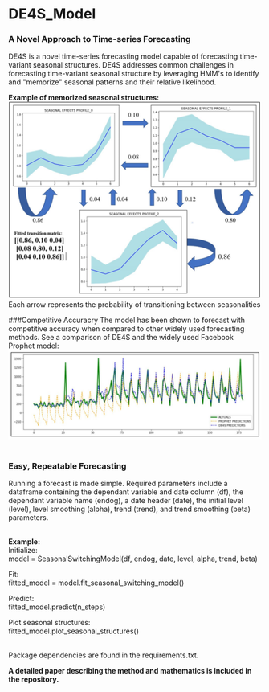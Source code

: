 # DE4S_Model <br>
### A Novel Approach to Time-series Forecasting
DE4S is a novel time-series forecasting model capable of forecasting
time-variant seasonal structures. DE4S addresses common challenges in
forecasting time-variant seasonal structure by leveraging
HMM's to identify and "memorize" seasonal patterns and their 
relative likelihood.<br>

<b> Example of memorized seasonal structures:</b><br>
 ![alt text](https://github.com/kmana1995/DE4S_Model/blob/master/Images/Memorized_Structures.jpg?raw=true)<br>
 Each arrow represents the probability of transitioning between
 seasonalities<br>

###Competitive Accuracry
The model has been shown to forecast with competitive accuracy 
when compared to other widely used forecasting methods. See a comparison
of DE4S and the widely used Facebook Prophet model:<br>
![alt text](https://github.com/kmana1995/DE4S_Model/blob/master/Images/DE4S_vs_prophet.jpg?raw=true)<br><br>

### Easy, Repeatable Forecasting
Running a forecast is made simple. Required parameters include a dataframe 
containing the dependant variable and date column (df), the
dependant variable name (endog), a date header (date), the initial level 
(level), level smoothing (alpha), trend (trend), and trend smoothing (beta)
parameters. <br><br>

<b> Example:</b> <br>
Initialize:<br>
model = SeasonalSwitchingModel(df, endog, date, level, alpha, trend, beta)<br>

Fit:<br>
fitted_model = model.fit_seasonal_switching_model()<br>

Predict:<br>
fitted_model.predict(n_steps)<br>

Plot seasonal structures:<br>
fitted_model.plot_seasonal_structures()<br><br>


Package dependencies are found in the requirements.txt.

<b>A detailed paper describing the method and mathematics is included in the repository.</b>
